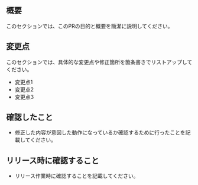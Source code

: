 ## 概要
このセクションでは、このPRの目的と概要を簡潔に説明してください。

## 変更点
このセクションでは、具体的な変更点や修正箇所を箇条書きでリストアップしてください。

- 変更点1
- 変更点2
- 変更点3

## 確認したこと
- 修正した内容が意図した動作になっているか確認するために行ったことを記載してください。

## リリース時に確認すること
- リリース作業時に確認することを記載してください。
